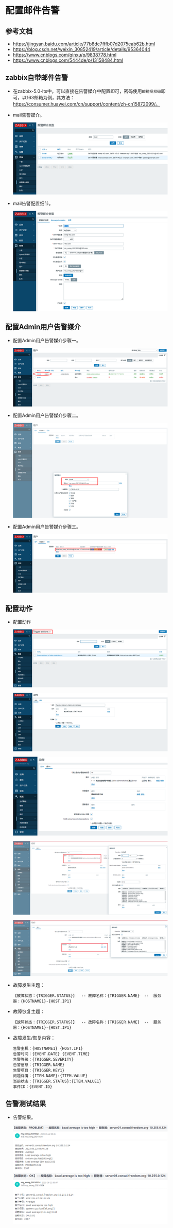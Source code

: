 # 配置邮件告警


## 参考文档
- https://jingyan.baidu.com/article/77b8dc7fffb07d2075eab62b.html
- https://blog.csdn.net/weixin_30852419/article/details/95364044
- https://www.cnblogs.com/qinxu/p/9838778.html
- https://www.cnblogs.com/5444de/p/13158484.html


## zabbix自带邮件告警
- 在zabbix-5.0-lts中，可以直接在告警媒介中配置即可，密码使用`邮箱授权码`即可，以163邮箱为例，其方法：https://consumer.huawei.com/cn/support/content/zh-cn15872099/。

- mail告警媒介。

  ![mail告警媒介](images/zabbix/zabbix-5.0-lts--邮件告警01.png)
  
- mail告警配置细节。

  ![mail告警配置细节](images/zabbix/zabbix-5.0-lts--邮件告警02.png)


## 配置Admin用户告警媒介
- 配置Admin用户告警媒介步骤一。

  ![配置Admin用户告警媒介步骤一](images/zabbix/zabbix-5.0-lts--配置Admin用户告警媒介01.png)
  
- 配置Admin用户告警媒介步骤二。

  ![配置Admin用户告警媒介步骤二](images/zabbix/zabbix-5.0-lts--配置Admin用户告警媒介02.png)
  
- 配置Admin用户告警媒介步骤三。

  ![配置Admin用户告警媒介步骤三](images/zabbix/zabbix-5.0-lts--配置Admin用户告警媒介03.png)


## 配置动作
- 配置动作

  ![动作01](images/zabbix/zabbix-5.0-lts--配置触发器动作01.png)
  
  ![动作02](images/zabbix/zabbix-5.0-lts--配置触发器动作02.png)
  
  ![动作03](images/zabbix/zabbix-5.0-lts--配置触发器动作03.png)
  
  ![动作04](images/zabbix/zabbix-5.0-lts--配置触发器动作04.png)
  
  ![动作05](images/zabbix/zabbix-5.0-lts--配置触发器动作05.png)

- 故障发生主题：
  ```
  【故障状态：{TRIGGER.STATUS}】  -- 故障名称：{TRIGGER.NAME}  --  服务器：{HOSTNAME1}-{HOST.IP1}
  ```
- 故障恢复主题：
  ```
  【故障状态：{TRIGGER.STATUS}】  -- 故障名称：{TRIGGER.NAME}  --  服务器：{HOSTNAME1}-{HOST.IP1}
  ```
- 故障发生/恢复内容：
  ```
  告警主机：{HOSTNAME1} {HOST.IP1}
  告警时间：{EVENT.DATE} {EVENT.TIME}
  告警等级：{TRIGGER.SEVERITY}
  告警信息：{TRIGGER.NAME}
  告警项目：{TRIGGER.KEY1}
  问题详情：{ITEM.NAME}:{ITEM.VALUE}
  当前状态：{TRIGGER.STATUS}:{ITEM.VALUE1}
  事件ID：{EVENT.ID}
  ```

## 告警测试结果
- 告警结果。

  ![邮件告警结果](images/zabbix/zabbix-5.0-lts--邮件告警测试结果01.png)
  ![邮件告警结果](images/zabbix/zabbix-5.0-lts--邮件告警测试结果02.png)